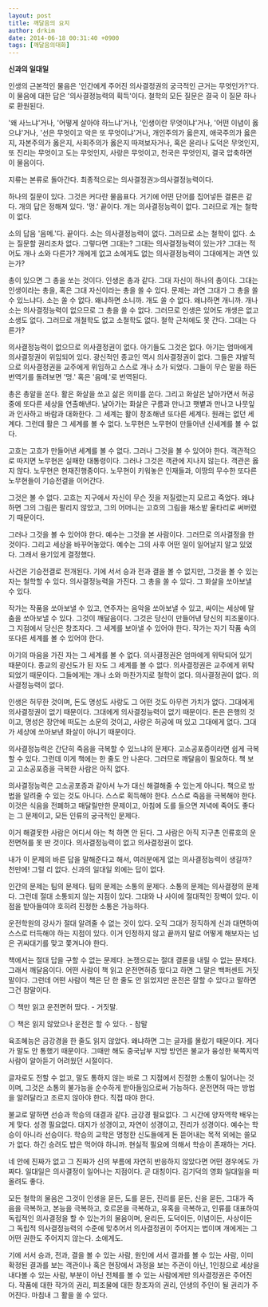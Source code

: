 ```yaml
---
layout: post
title: 깨달음의 요지
author: drkim
date: 2014-06-18 00:31:40 +0900
tags: [깨달음의대화]
---
```

**신과의 일대일**

  


인생의 근본적인 물음은 '인간에게 주어진 의사결정권의 궁극적인 근거는 무엇인가?'다. 이 물음에 대한 답은 '의사결정능력의 획득'이다. 철학의 모든 질문은 결국 이 질문 하나로 환원된다. 

  


'왜 사느냐'거나, '어떻게 살아야 하느냐'거나, '인생이란 무엇이냐'거나, '어떤 이념이 옳으냐'거나, '선은 무엇이고 악은 또 무엇이냐'거나, 개인주의가 옳은지, 애국주의가 옳은지, 자본주의가 옳은지, 사회주의가 옳은지 따져보자거나, 혹은 윤리나 도덕은 무엇인지, 또 진리는 무엇이고 도는 무엇인지, 사랑은 무엇이고, 천국은 무엇인지, 결국 압축하면 이 물음이다. 

  


지류는 본류로 돌아간다. 최종적으로는 의사결정권≫의사결정능력이다. 

  


하나의 질문이 있다. 그것은 커다란 물음표다. 거기에 어떤 단어를 집어넣든 결론은 같다. 개의 답은 정해져 있다. '멍.' 끝이다. 개는 의사결정능력이 없다. 그러므로 개는 철학이 없다. 

  


소의 답음 '음메.'다. 끝이다. 소는 의사결정능력이 없다. 그러므로 소는 철학이 없다. 소는 질문할 권리조차 없다. 그렇다면 그대는? 그대는 의사결정능력이 있는가? 그대는 적어도 개나 소와 다른가? 개에게 없고 소에게도 없는 의사결정능력이 그대에게는 과연 있는가? 

  


총이 있으면 그 총을 쏘는 것이다. 인생은 총과 같다. 그대 자신이 하나의 총이다. 그대는 인생이라는 총을, 혹은 그대 자신이라는 총을 쏠 수 있다. 문제는 과연 그대가 그 총을 쏠 수 있느냐다. 소는 쏠 수 없다. 왜냐하면 소니까. 개도 쏠 수 없다. 왜냐하면 개니까. 개나 소는 의사결정능력이 없으므로 그 총을 쏠 수 없다. 그러므로 인생은 있어도 개생은 없고 소생도 없다. 그러므로 개철학도 없고 소철학도 없다. 철학 근처에도 못 간다. 그대는 다른가? 

  


의사결정능력이 없으므로 의사결정권이 없다. 아기들도 그것은 없다. 아기는 엄마에게 의사결정권이 위임되어 있다. 광신적인 종교인 역시 의사결정권이 없다. 그들은 자발적으로 의사결정권을 교주에게 위임하고 스스로 개나 소가 되었다. 그들이 무슨 말을 하든 번역기를 돌려보면 '멍.' 혹은 '음메.'로 번역된다. 

  


총은 총알을 쏜다. 활은 화살을 쏘고 삶은 의미를 쏜다. 그리고 화살은 날아가면서 허공중에 또다른 세상을 연출해낸다. 날아가는 화살은 구름과 만나고 햇볕과 만나고 나뭇잎과 인사하고 바람과 대화한다. 그 세계는 활이 창조해낸 또다른 세계다. 원래는 없던 세계다. 그런데 활은 그 세계를 볼 수 없다. 노무현은 노무현이 만들어낸 신세계를 볼 수 없다. 

  


고흐는 고흐가 만들어낸 세계를 볼 수 없다. 그러나 그것을 볼 수 있어야 한다. 객관적으로 따지면 노무현은 실패한 대통령이다. 그러나 그것은 객관에 지나지 않는다. 객관은 옳지 않다. 노무현은 현재진행중이다. 노무현이 키워놓은 인재들과, 이땅의 무수한 또다른 노무현들이 기승전결을 이어간다. 

  


그것은 볼 수 없다. 고흐는 지구에서 자신이 무슨 짓을 저질렀는지 모르고 죽었다. 왜냐하면 그의 그림은 팔리지 않았고, 그의 어머니는 고흐의 그림을 채소밭 울타리로 써버렸기 때문이다. 

  


그러나 그것을 볼 수 있어야 한다. 예수는 그것을 본 사람이다. 그러므로 의사결정을 한 것이다. 그리고 세상을 바꾸어놓았다. 예수는 그의 사후 어떤 일이 일어날지 알고 있었다. 그래서 용기있게 결정했다. 

  


사건은 기승전결로 전개된다. 기에 서서 승과 전과 결을 볼 수 없지만, 그것을 볼 수 있는 자는 철학할 수 있다. 의사결정능력을 가진다. 그 총을 쏠 수 있다. 그 화살을 쏘아보낼 수 있다. 

  


작가는 작품을 쏘아보낼 수 있고, 연주자는 음악을 쏘아보낼 수 있고, 싸이는 세상에 말춤을 쏘아보낼 수 있다. 그것이 깨달음이다. 그것은 당신이 만들어낸 당신의 피조물이다. 그 지점에서 당신은 창조자다. 그 세계를 보아낼 수 있어야 한다. 작가는 자기 작품 속의 또다른 세계를 볼 수 있어야 한다. 

  


아기의 마음을 가진 자는 그 세계를 볼 수 없다. 의사결정권은 엄마에게 위탁되어 있기 때문이다. 종교의 광신도가 된 자도 그 세계를 볼 수 없다. 의사결정권은 교주에게 위탁되었기 때문이다. 그들에게는 개나 소와 마찬가지로 철학이 없다. 의사결정권이 없다. 의사결정능력이 없다. 

  


인생은 허무한 것이며, 돈도 명성도 사랑도 그 어떤 것도 아무런 가치가 없다. 그대에게 의사결정권이 없기 때문이다. 그대에게 의사결정능력이 없기 때문이다. 돈은 은행의 것이고, 명성은 장안에 떠도는 소문의 것이고, 사랑은 허공에 떠 있고 그대에게 없다. 그대가 세상에 쏘아보낸 화살이 아니기 때문이다. 

  


의사결정능력은 간단히 죽음을 극복할 수 있느냐의 문제다. 고소공포증이라면 쉽게 극복할 수 있다. 그런데 이게 책에는 한 줄도 안 나온다. 그러므로 깨달음이 필요하다. 책 보고 고소공포증을 극복한 사람은 아직 없다. 

  


의사결정능력은 고소공포증과 같아서 누가 대신 해결해줄 수 있는게 아니다. 책으로 방법을 알려줄 수 있는 것도 아니다. 스스로 획득해야 한다. 스스로 죽음을 극복해야 한다. 이것은 식음을 전폐하고 매달릴만한 문제이고, 아침에 도를 들으면 저녁에 죽어도 좋다는 그 문제이고, 모든 인류의 궁극적인 문제다. 

  


이거 해결못한 사람은 어디서 아는 척 하면 안 된다. 그 사람은 아직 지구촌 인류호의 운전면허를 못 딴 것이다. 의사결정능력이 없고 의사결정권이 없다. 

  


내가 이 문제의 바른 답을 말해준다고 해서, 여러분에게 없는 의사결정능력이 생길까? 천만에! 그럴 리 없다. 신과의 일대일 외에는 답이 없다. 

  


인간의 문제는 팀의 문제다. 팀의 문제는 소통의 문제다. 소통의 문제는 의사결정의 문제다. 그런데 절대 소통되지 않는 지점이 있다. 그대와 나 사이에 절대적인 장벽이 있다. 이 점을 받아들여야 호히려 진정한 소통은 가능하다. 

  


운전학원의 강사가 절대 알려줄 수 없는 것이 있다. 오직 그대가 정직하게 신과 대면하여 스스로 터득해야 하는 지점이 있다. 이거 인정하지 않고 끝까지 말로 어떻게 해보자는 넘은 귀싸대기를 맞고 쫓겨나야 한다. 

  


책에서는 절대 답을 구할 수 없는 문제다. 논쟁으로는 절대 결론을 내릴 수 없는 문제다. 그래서 깨달음이다. 어떤 사람이 책 읽고 운전면허증 땄다고 하면 그 말은 백퍼센트 거짓말이다. 그런데 어떤 사람이 책은 단 한 줄도 안 읽었지만 운전은 잘할 수 있다고 말하면 그건 참말이다.

  


◎ 책만 읽고 운전면허 땄다. - 거짓말.   

      
◎ 책은 읽지 않았으나 운전은 할 수 있다. - 참말

  


육조혜능은 금강경을 한 줄도 읽지 않았다. 왜냐하면 그는 글자를 몰랐기 때문이다. 게다가 말도 안 통했기 때문이다. 그때만 해도 중국남부 지방 방언은 불교가 융성한 북쪽지역 사람이 알아듣기 어려웠던 시절이다. 

  


글자로도 전할 수 없고, 말도 통하지 않는 바로 그 지점에서 진정한 소통이 일어나는 것이며, 그것은 소통의 불가능을 순수하게 받아들임으로써 가능하다. 운전면허 따는 방법을 알려달라고 조르지 않아야 한다. 직접 따야 한다.

  


불교로 말하면 선승과 학승의 대결과 같다. 금강경 필요없다. 그 시간에 양자역학 배우는게 맞다. 성경 필요없다. 대지가 성경이고, 자연이 성경이고, 진리가 성경이다. 예수는 학승이 아니라 선승이다. 학승의 교학은 멍청한 신도들에게 돈 뜯어내는 목적 외에는 쓸모가 없다. 하긴 승려도 밥은 먹어야 하니까. 현실적 필요에 의해서 학승이 존재하는 거다. 

  


네 안에 진짜가 없고 그 진짜가 신의 부름에 자연히 반응하지 않았다면 어떤 경우에도 가짜다. 일대일은 의사결정이 일어나는 지점이다. 곧 대칭이다. 김기덕의 영화 일대일을 떠올려도 좋다. 

  


모든 철학의 물음은 그것이 인생을 묻든, 도를 묻든, 진리를 묻든, 신을 묻든, 그대가 죽음을 극복하고, 본능을 극복하고, 호르몬을 극복하고, 유혹을 극복하고, 인류를 대표하여 독립적인 의사결정을 할 수 있는가의 물음이며, 윤리든, 도덕이든, 이념이든, 사상이든 그 독립적 의사결정능력의 수준에 맞추어서 의사결정권이 주어지는 법이며 개에게는 그 어떤 권한도 주어지지 않는다. 소에게도. 

  


기에 서서 승과, 전과, 결을 볼 수 있는 사람, 원인에 서서 결과를 볼 수 있는 사람, 이미 확정된 결과를 보는 객관이나 혹은 현장에서 과정을 보는 주관이 아닌, 1인칭으로 세상을 내다볼 수 있는 사람, 부분이 아닌 전체를 볼 수 있는 사람에게만 의사결정권은 주어진다. 작품에 대한 작가의 권리, 피조물에 대한 창조자의 권리, 인생의 주인이 될 권리가 주어진다. 마침내 그 활을 쏠 수 있다.